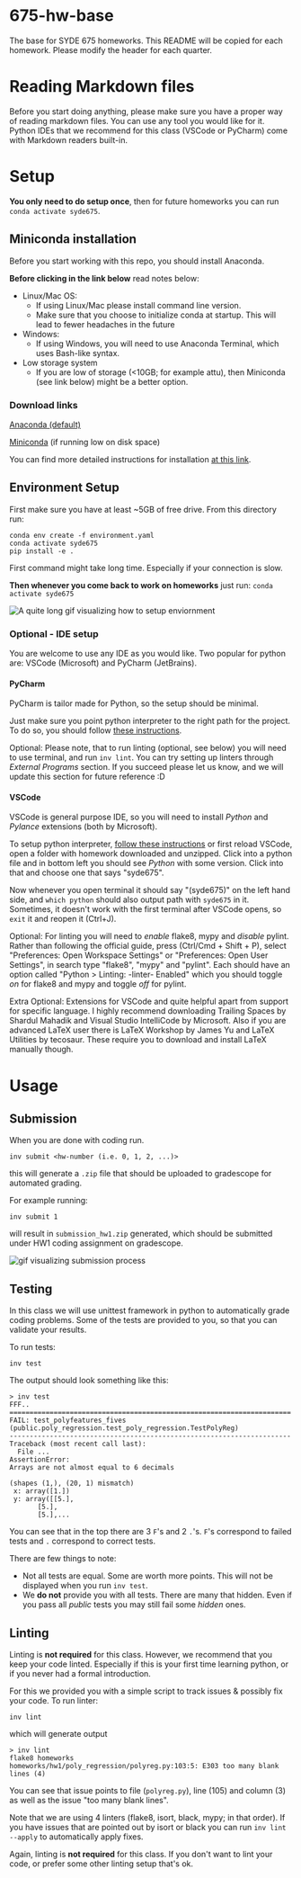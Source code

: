 # 675-hw-base

The base for SYDE 675 homeworks.
This README will be copied for each homework.
Please modify the header for each quarter.


# Reading Markdown files
Before you start doing anything, please make sure you have a proper way of reading markdown files.
You can use any tool you would like for it.
Python IDEs that we recommend for this class (VSCode or PyCharm) come with Markdown readers built-in.


# Setup

**You only need to do setup once**, then for future homeworks you can run `conda activate syde675`.

## Miniconda installation
Before you start working with this repo, you should install Anaconda.

**Before clicking in the link below** read notes below:

* Linux/Mac OS:
  * If using Linux/Mac please install command line version.
  * Make sure that you choose to initialize conda at startup.
    This will lead to fewer headaches in the future
* Windows:
  * If using Windows, you will need to use Anaconda Terminal, which uses Bash-like syntax.
* Low storage system
  * If you are low of storage (<10GB; for example attu), then Miniconda (see link below) might be a better option.

### Download links

[Anaconda (default)](https://www.anaconda.com/products/individual#Downloads)

[Miniconda](https://docs.conda.io/en/latest/miniconda.html#latest-miniconda-installer-links) (if running low on disk space)

You can find more detailed instructions for installation [at this link](https://docs.conda.io/projects/conda/en/latest/user-guide/install/index.html#installing-conda-on-a-system-that-has-other-python-installations-or-packages).

## Environment Setup
First make sure you have at least ~5GB of free drive.
From this directory run:
```
conda env create -f environment.yaml
conda activate syde675
pip install -e .
```

First command might take long time. Especially if your connection is slow.

**Then whenever you come back to work on homeworks** just run: `conda activate syde675`

![A quite long gif visualizing how to setup enviornment](./README_media/setup-env.gif)

### Optional - IDE setup

You are welcome to use any IDE as you would like.
Two popular for python are: VSCode (Microsoft) and PyCharm (JetBrains).

#### PyCharm
PyCharm is tailor made for Python, so the setup should be minimal.

Just make sure you point python interpreter to the right path for the project.
To do so, you should follow [these instructions](https://www.jetbrains.com/help/pycharm/configuring-python-interpreter.html#add-existing-interpreter).

Optional: Please note, that to run linting (optional, see below) you will need to use terminal, and run `inv lint`.
You can try setting up linters through *External Programs* section.
If you succeed please let us know, and we will update this section for future reference :D

#### VSCode
VSCode is general purpose IDE, so you will need to install *Python* and *Pylance* extensions (both by Microsoft).


To setup python interpreter, [follow these instructions](https://code.visualstudio.com/docs/python/environments#_select-and-activate-an-environment)
or first reload VSCode, open a folder with homework downloaded and unzipped.
Click into a python file and in bottom left you should see *Python* with some version.
Click into that and choose one that says "syde675".

Now whenever you open terminal it should say "(syde675)" on the left hand side,
and `which python` should also output path with `syde675` in it.
Sometimes, it doesn't work with the first terminal after VSCode opens, so `exit` it and reopen it (Ctrl+J).

Optional: For linting you will need to *enable* flake8, mypy and *disable* pylint.
Rather than following the official guide, press (Ctrl/Cmd + Shift + P), select "Preferences: Open Workspace Settings" or "Preferences: Open User Settings", in search type "flake8", "mypy" and "pylint".
Each should have an option called "Python > Linting: -linter- Enabled" which you should toggle *on* for flake8 and mypy and toggle *off* for pylint.

Extra Optional: Extensions for VSCode and quite helpful apart from support for specific language. I highly recommend downloading Trailing Spaces by Shardul Mahadik and Visual Studio IntelliCode by Microsoft.
Also if you are advanced LaTeX user there is LaTeX Workshop by James Yu and LaTeX Utilities by tecosaur.
These require you to download and install LaTeX manually though.

# Usage

## Submission

When you are done with coding run.
```
inv submit <hw-number (i.e. 0, 1, 2, ...)>
```
this will generate a `.zip` file that should be uploaded to gradescope for automated grading.

For example running:
```
inv submit 1
```
will result in `submission_hw1.zip` generated, which should be submitted under HW1 coding assignment on gradescope.

![gif visualizing submission process](./README_media/submit.gif)


## Testing
In this class we will use unittest framework in python to automatically grade coding problems.
Some of the tests are provided to you, so that you can validate your results.

To run tests:
```
inv test
```

The output should look something like this:
```
> inv test
FFF..
======================================================================
FAIL: test_polyfeatures_fives (public.poly_regression.test_poly_regression.TestPolyReg)
----------------------------------------------------------------------
Traceback (most recent call last):
  File ...
AssertionError: 
Arrays are not almost equal to 6 decimals

(shapes (1,), (20, 1) mismatch)
 x: array([1.])
 y: array([[5.],
       [5.],
       [5.],...
```

You can see that in the top there are 3 `F`'s and 2 `.`'s. `F`'s correspond to failed tests and `.` correspond to correct tests.

There are few things to note:

- Not all tests are equal. Some are worth more points. This will not be displayed when you run `inv test`.
- We **do not** provide you with all tests. There are many that hidden. Even if you pass all *public* tests you may still fail some *hidden* ones.

## Linting

Linting is **not required** for this class.
However, we recommend that you keep your code linted.
Especially if this is your first time learning python, or if you never had a formal introduction.

For this we provided you with a simple script to track issues & possibly fix your code.
To run linter:
```
inv lint
```
which will generate output
```
> inv lint
flake8 homeworks
homeworks/hw1/poly_regression/polyreg.py:103:5: E303 too many blank lines (4)
```
You can see that issue points to file (`polyreg.py`), line (105) and column (3) as well as the issue "too many blank lines".

Note that we are using 4 linters (flake8, isort, black, mypy; in that order).
If you have issues that are pointed out by isort or black you can run `inv lint --apply` to automatically apply fixes.

Again, linting is **not required** for this class.
If you don't want to lint your code, or prefer some other linting setup that's ok.

